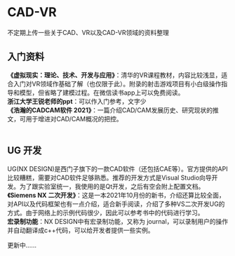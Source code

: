 # CAD-VR
不定期上传一些关于CAD、VR以及CAD-VR领域的资料整理

## 入门资料
**《虚拟现实：理论、技术、开发与应用》**：清华的VR课程教材，内容比较浅显，适合入门对VR领域作基础了解（也仅限于此）。附录的射击游戏项目有小白级操作指导和模型，但省略了建模过程。在微信读书app上可以免费阅读。
<br>
**浙江大学王锐老师的ppt**：可以作入门参考，文字少
<br>
**《浩瀚的CADCAM软件 2021》**：一篇介绍CAD/CAM发展历史、研究现状的推文，可用于增进对CAD/CAM概况的把控。
<br>
<br>


## UG 开发
UG(NX DESIGN)是西门子旗下的一款CAD软件（还包括CAE等）。官方提供的API比较糟糕，需要对CAD软件足够熟悉。推荐的开发方式是Visual Studio向导开发。为了跟实验室统一，我使用的是Qt开发，之后有空会附上配置文档。<br>
**《Siemens NX 二次开发》**：这是一本2021年10月份的新书，介绍还算比较全面，对API以及代码框架也有一点介绍，适合新手阅读，介绍了多种VS二次开发UG的方式。由于网络上的示例代码很少，因此可以参考书中的代码进行学习。<br>
**宏录制功能**：NX DESIGN中有宏录制功能，又称为 journal，可以录制用户的操作并自动翻译成c++代码，可以给开发者提供一些实例。

更新中......
